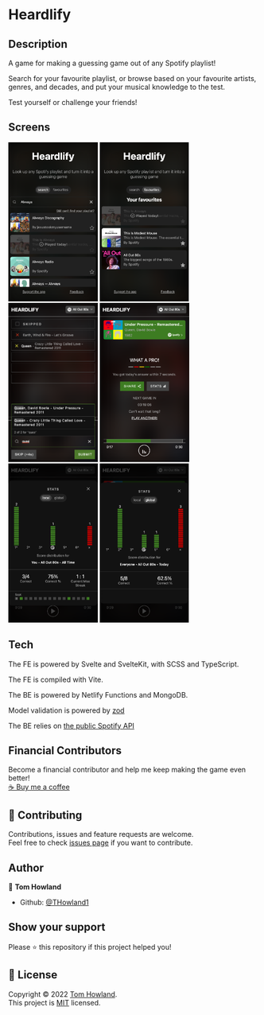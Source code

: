 # Heardlify

## Description

A game for making a guessing game out of any Spotify playlist!

Search for your favourite playlist, or browse based on your favourite artists, genres, and decades, and put your musical knowledge to the test.

Test yourself or challenge your friends!

## Screens

<img src="./public/home-screenshot.png" height="320px" />
<img src="./public/favourites-screenshot.png" height="320px" />
<img src="./public/game-screenshot.png" height="320px" />
<img src="./public/win-screenshot.png" height="320px" />
<img src="./public/local-stats-screenshot.png" height="320px" />
<img src="./public/global-stats-screenshot.png" height="320px" />

## Tech

The FE is powered by Svelte and SvelteKit, with SCSS and TypeScript.

The FE is compiled with Vite.

The BE is powered by Netlify
Functions and MongoDB.

Model validation is powered by [zod](https://www.npmjs.com/package/zod)

The BE relies on [the public Spotify API](https://developer.spotify.com/documentation/web-api/)

## Financial Contributors

Become a financial contributor and help me keep making the game even better!  
<a href="https://www.buymeacoffee.com/tomhowland">
☕ Buy me a coffee
</a>

## 🤝 Contributing

Contributions, issues and feature requests are welcome.<br />
Feel free to check [issues page](https://github.com/THowland1/heardlify/issues) if you want to contribute.<br />

## Author

👤 **Tom Howland**

- Github: [@THowland1](https://github.com/THowland1)

## Show your support

Please ⭐️ this repository if this project helped you!

## 📝 License

Copyright © 2022 [Tom Howland](https://github.com/THowland1).<br />
This project is [MIT](https://github.com/THowland1/heardlify/blob/master/LICENSE) licensed.

